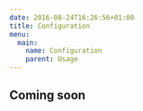 ```yaml
---
date: 2016-08-24T16:26:56+01:00
title: Configuration
menu:
  main:
    name: Configuration
    parent: Usage
---
```


## Coming soon
